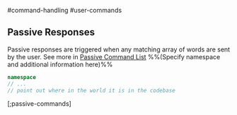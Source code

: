#command-handling #user-commands 

## Passive Responses

Passive responses are triggered when any matching array of words are sent by the user.
See more in [Passive Command List](Passive%20Command%20List.md)
%%(Specify namespace and additional information here)%%

```C#
namespace
// ...
// point out where in the world it is in the codebase
```


[;passive-commands]

